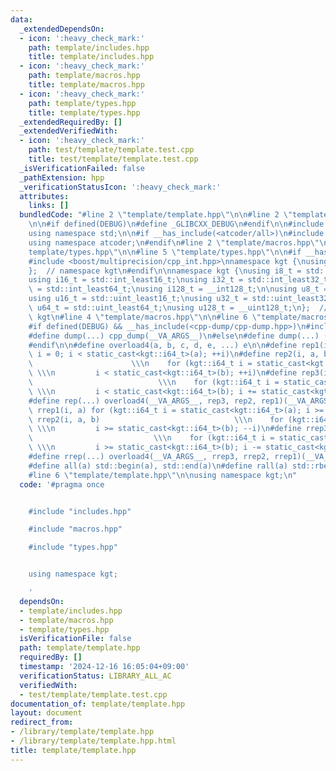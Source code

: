 ```yaml
---
data:
  _extendedDependsOn:
  - icon: ':heavy_check_mark:'
    path: template/includes.hpp
    title: template/includes.hpp
  - icon: ':heavy_check_mark:'
    path: template/macros.hpp
    title: template/macros.hpp
  - icon: ':heavy_check_mark:'
    path: template/types.hpp
    title: template/types.hpp
  _extendedRequiredBy: []
  _extendedVerifiedWith:
  - icon: ':heavy_check_mark:'
    path: test/template/template.test.cpp
    title: test/template/template.test.cpp
  _isVerificationFailed: false
  _pathExtension: hpp
  _verificationStatusIcon: ':heavy_check_mark:'
  attributes:
    links: []
  bundledCode: "#line 2 \"template/template.hpp\"\n\n#line 2 \"template/includes.hpp\"\
    \n\n#if defined(DEBUG)\n#define _GLIBCXX_DEBUG\n#endif\n\n#include <bits/stdc++.h>\n\
    using namespace std;\n\n#if __has_include(<atcoder/all>)\n#include <atcoder/all>\n\
    using namespace atcoder;\n#endif\n#line 2 \"template/macros.hpp\"\n\n#line 2 \"\
    template/types.hpp\"\n\n#line 5 \"template/types.hpp\"\n\n#if __has_include(<boost/multiprecision/cpp_int.hpp>)\n\
    #include <boost/multiprecision/cpp_int.hpp>\nnamespace kgt {\nusing iinf_t = boost::multiprecision::cpp_int;\n\
    };  // namespace kgt\n#endif\n\nnamespace kgt {\nusing i8_t = std::int_least8_t;\n\
    using i16_t = std::int_least16_t;\nusing i32_t = std::int_least32_t;\nusing i64_t\
    \ = std::int_least64_t;\nusing i128_t = __int128_t;\n\nusing u8_t = std::uint_least8_t;\n\
    using u16_t = std::uint_least16_t;\nusing u32_t = std::uint_least32_t;\nusing\
    \ u64_t = std::uint_least64_t;\nusing u128_t = __uint128_t;\n};  // namespace\
    \ kgt\n#line 4 \"template/macros.hpp\"\n\n#line 6 \"template/macros.hpp\"\n\n\
    #if defined(DEBUG) && __has_include(<cpp-dump/cpp-dump.hpp>)\n#include <cpp-dump/cpp-dump.hpp>\n\
    #define dump(...) cpp_dump(__VA_ARGS__)\n#else\n#define dump(...) ((void)0)\n\
    #endif\n\n#define overload4(a, b, c, d, e, ...) e\n\n#define rep1(i, a) for (kgt::i64_t\
    \ i = 0; i < static_cast<kgt::i64_t>(a); ++i)\n#define rep2(i, a, b)         \
    \                      \\\n    for (kgt::i64_t i = static_cast<kgt::i64_t>(a);\
    \ \\\n         i < static_cast<kgt::i64_t>(b); ++i)\n#define rep3(i, a, b, c)\
    \                            \\\n    for (kgt::i64_t i = static_cast<kgt::i64_t>(a);\
    \ \\\n         i < static_cast<kgt::i64_t>(b); i += static_cast<kgt::i64_t>(c))\n\
    #define rep(...) overload4(__VA_ARGS__, rep3, rep2, rep1)(__VA_ARGS__)\n\n#define\
    \ rrep1(i, a) for (kgt::i64_t i = static_cast<kgt::i64_t>(a); i >= 0; --i)\n#define\
    \ rrep2(i, a, b)                              \\\n    for (kgt::i64_t i = static_cast<kgt::i64_t>(a);\
    \ \\\n         i >= static_cast<kgt::i64_t>(b); --i)\n#define rrep3(i, a, b, c)\
    \                           \\\n    for (kgt::i64_t i = static_cast<kgt::i64_t>(a);\
    \ \\\n         i >= static_cast<kgt::i64_t>(b); i -= static_cast<kgt::i64_t>(c))\n\
    #define rrep(...) overload4(__VA_ARGS__, rrep3, rrep2, rrep1)(__VA_ARGS__)\n\n\
    #define all(a) std::begin(a), std::end(a)\n#define rall(a) std::rbegin(a), std::rend(a)\n\
    #line 6 \"template/template.hpp\"\n\nusing namespace kgt;\n"
  code: '#pragma once


    #include "includes.hpp"

    #include "macros.hpp"

    #include "types.hpp"


    using namespace kgt;

    '
  dependsOn:
  - template/includes.hpp
  - template/macros.hpp
  - template/types.hpp
  isVerificationFile: false
  path: template/template.hpp
  requiredBy: []
  timestamp: '2024-12-16 16:05:04+09:00'
  verificationStatus: LIBRARY_ALL_AC
  verifiedWith:
  - test/template/template.test.cpp
documentation_of: template/template.hpp
layout: document
redirect_from:
- /library/template/template.hpp
- /library/template/template.hpp.html
title: template/template.hpp
---
```

